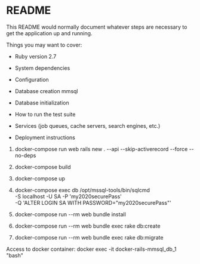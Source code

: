 # README

This README would normally document whatever steps are necessary to get the
application up and running.

Things you may want to cover:

* Ruby version 2.7

* System dependencies

* Configuration

* Database creation mmsql

* Database initialization

* How to run the test suite

* Services (job queues, cache servers, search engines, etc.)

* Deployment instructions

1) docker-compose run web rails new . --api --skip-activerecord --force --no-deps
2) docker-compose build
3) docker-compose up
4) docker-compose exec db /opt/mssql-tools/bin/sqlcmd \
   -S localhost -U SA -P 'my2020securePass' \
   -Q 'ALTER LOGIN SA WITH PASSWORD="my2020securePass"'

5) docker-compose run --rm web bundle install
6) docker-compose run --rm web bundle exec rake db:create
7) docker-compose run --rm web bundle exec rake db:migrate

Access to docker container:
docker exec -it docker-rails-mmsql_db_1 "bash"